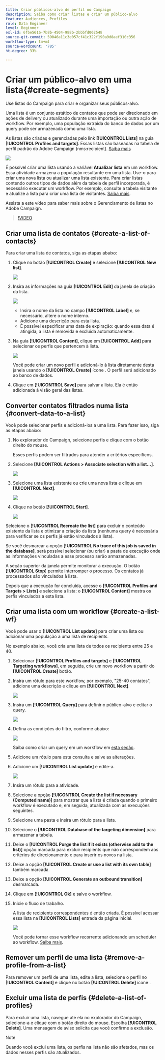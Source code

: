 ```yaml
---
title: Criar públicos-alvo de perfil no Campaign
description: Saiba como criar listas e criar um público-alvo
feature: Audiences, Profiles
role: Data Engineer
level: Beginner
exl-id: 6fbe5616-7b8b-4504-988b-2bbbfd062548
source-git-commit: 59046a11c3e057cf41c322f190a9d8aef310c356
workflow-type: tm+mt
source-wordcount: '785'
ht-degree: 33%

---
```


# Criar um público-alvo em uma lista{#create-segments}

Use listas do Campaign para criar e organizar seus públicos-alvo.

Uma lista é um conjunto estático de contatos que pode ser direcionado em ações de delivery ou atualizado durante uma importação ou outra ação de workflow. Por exemplo, uma população extraída do banco de dados por um query pode ser armazenada como uma lista.

As listas são criadas e gerenciadas pelo link **[!UICONTROL Lists]** na guia **[!UICONTROL Profiles and targets]**. Essas listas são baseadas na tabela de perfil padrão do Adobe Campaign (nms:recipient). [Saiba mais](../dev/datamodel.md#ootb-profiles.md)

![](assets/list-dashboard.png)

É possível criar uma lista usando a variável **Atualizar lista** em um workflow. Essa atividade armazena a população resultante em uma lista. Use-o para criar uma nova lista ou atualizar uma lista existente. Para criar listas contendo outros tipos de dados além da tabela de perfil incorporada, é necessário executar um workflow. Por exemplo, consulte a tabela visitante e atualize a lista para criar uma lista de visitantes. [Saiba mais](#create-a-list-wf).

Assista a este vídeo para saber mais sobre o Gerenciamento de listas no Adobe Campaign.

>[!VIDEO](https://video.tv.adobe.com/v/334909?quality=12)


## Criar uma lista de contatos {#create-a-list-of-contacts}

Para criar uma lista de contatos, siga as etapas abaixo:

1. Clique no botão **[!UICONTROL Create]** e selecione **[!UICONTROL New list]**.

   ![](assets/new-list.png)

1. Insira as informações na guia **[!UICONTROL Edit]** da janela de criação da lista.

   ![](assets/list-details.png)

   * Insira o nome da lista no campo **[!UICONTROL Label]** e, se necessário, altere o nome interno.
   * Adicione uma descrição para esta lista.
   * É possível especificar uma data de expiração: quando essa data é atingida, a lista é removida e excluída automaticamente.


1. Na guia **[!UICONTROL Content]**, clique em **[!UICONTROL Add]** para selecionar os perfis que pertencem à lista.

   ![](assets/add-profiles-to-a-list.png)

   Você pode criar um novo perfil e adicioná-lo à lista diretamente desta janela usando o **[!UICONTROL Create]** ícone . O perfil será adicionado ao banco de dados.

1. Clique em **[!UICONTROL Save]** para salvar a lista. Ela é então adicionada à visão geral das listas.


## Converter contatos filtrados numa lista {#convert-data-to-a-list}

Você pode selecionar perfis e adicioná-los a uma lista. Para fazer isso, siga as etapas abaixo:

1. No explorador do Campaign, selecione perfis e clique com o botão direito do mouse.

   Esses perfis podem ser filtrados para atender a critérios específicos.

1. Selecione **[!UICONTROL Actions > Associate selection with a list...]**.

   ![](assets/add-selection-to-a-list.png)

1. Selecione uma lista existente ou crie uma nova lista e clique em **[!UICONTROL Next]**.

   ![](assets/select-the-list.png)

1. Clique no botão **[!UICONTROL Start]**.

   ![](assets/record-a-list.png)

Selecione o **[!UICONTROL Recreate the list]** para excluir o conteúdo existente da lista e otimizar a criação da lista (nenhuma query é necessária para verificar se os perfis já estão vinculados à lista).

Se você desmarcar a opção **[!UICONTROL No trace of this job is saved in the database]**, será possível selecionar (ou criar) a pasta de execução onde as informações vinculadas a esse processo serão armazenadas.

A seção superior da janela permite monitorar a execução. O botão **[!UICONTROL Stop]** permite interromper o processo. Os contatos já processados são vinculados à lista.

Depois que a execução for concluída, acesse o **[!UICONTROL Profiles and Targets > Lists]** e selecione a lista: o **[!UICONTROL Content]** mostra os perfis vinculados a esta lista.


## Criar uma lista com um workflow  {#create-a-list-wf}

Você pode usar o **[!UICONTROL List update]** para criar uma lista ou adicionar uma população a uma lista de recipients.

No exemplo abaixo, você cria uma lista de todos os recipients entre 25 e 40.

1. Selecionar **[!UICONTROL Profiles and targets]** e **[!UICONTROL Targeting workflows]**, em seguida, crie um novo workflow a partir do **[!UICONTROL Create]** botão.
1. Insira um rótulo para este workflow, por exemplo, &quot;25-40 contatos&quot;, adicione uma descrição e clique em **[!UICONTROL Next]**.

   ![](assets/targeting-wf-sample.png)

1. Insira um **[!UICONTROL Query]** para definir o público-alvo e editar o query.

   ![](assets/targeting-wf-edit-query.png)

1. Defina as condições do filtro, conforme abaixo:

   ![](assets/targeting-wf-age-filter.png)

   Saiba como criar um query em um workflow em [esta seção](https://experienceleague.adobe.com/docs/campaign/automation/workflows/wf-activities/targeting-activities/query.html).

1. Adicione um rótulo para esta consulta e salve as alterações.
1. Adicione um **[!UICONTROL List update]** e edite-a.

   ![](assets/list-update-activity.png)

1. Insira um rótulo para a atividade.
1. Selecione a opção **[!UICONTROL Create the list if necessary (Computed name)]** para mostrar que a lista é criada quando o primeiro workflow é executado e, em seguida, atualizada com as execuções seguintes.
1. Selecione uma pasta e insira um rótulo para a lista.
1. Selecione o **[!UICONTROL Database of the targeting dimension]** para armazenar a tabela.
1. Deixe o **[!UICONTROL Purge the list if it exists (otherwise add to the list)]** opção marcada para excluir recipients que não correspondem aos critérios de direcionamento e para inserir os novos na lista.
1. Deixe a opção **[!UICONTROL Create or use a list with its own table]** também marcada.
1. Deixe a opção **[!UICONTROL Generate an outbound transition]** desmarcada.
1. Clique em **[!UICONTROL Ok]** e salve o workflow.
1. Inicie o fluxo de trabalho.

   A lista de recipients correspondentes é então criada. É possível acessar essa lista na **[!UICONTROL Lists]** entrada da página inicial.

   ![](assets/access-new-list.png)

   Você pode tornar esse workflow recorrente adicionando um scheduler ao workflow. [Saiba mais](https://experienceleague.adobe.com/docs/campaign/automation/workflows/wf-activities/flow-control-activities/scheduler.html).

## Remover um perfil de uma lista {#remove-a-profile-from-a-list}

Para remover um perfil de uma lista, edite a lista, selecione o perfil no **[!UICONTROL Content]** e clique no botão **[!UICONTROL Delete]** ícone .

## Excluir uma lista de perfis {#delete-a-list-of-profiles}

Para excluir uma lista, navegue até ela no explorador do Campaign, selecione-a e clique com o botão direito do mouse. Escolha **[!UICONTROL Delete]**. Uma mensagem de aviso solicita que você confirme a exclusão.

>[!NOTE]
>
>Quando você exclui uma lista, os perfis na lista não são afetados, mas os dados nesses perfis são atualizados.
